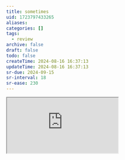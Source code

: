 ```yaml
---
title: sometimes
uid: 1723797433265
aliases:
categories: []
tags:
  - review
archive: false
draft: false
todo: false
createTime: 2024-08-16 16:37:13
updateTime: 2024-08-16 16:37:13
sr-due: 2024-09-15
sr-interval: 18
sr-ease: 230
---
```


<iframe
  class="iframe_full"
  src="https://dict.youdao.com/result?word=sometimes&lang=en"
>
</iframe>
